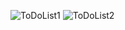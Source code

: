 ![ToDoList1](https://github.com/karthi2523/PRODIGY_AD_02/assets/123315498/aafc143c-02c2-4ae7-8729-76a89165b5fc)
![ToDoList2](https://github.com/karthi2523/PRODIGY_AD_02/assets/123315498/eb726bd0-5492-404a-b3a7-a38df33a566d)
